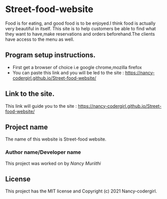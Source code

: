 # Street-food-website
Food is for eating, and good food is to be enjoyed.I think food is actually very beautiful in itself.
This site is to help customers be able to find what they want to have,make reservations and orders beforehand.The clients have access to the menu as well.

## Program setup instructions.
* First get a browser of choice i.e google chrome,mozilla firefox                                                                                
* You can paste this link and you will be led to the site : https://nancy-codergirl.github.io/Street-food-website/

## Link to the site.
This link will guide you to the site : https://nancy-codergirl.github.io/Street-food-website/

## Project name
The name of this website is Street-food website.

### Author name/Developer name
This project was worked on by *Nancy Muriithi*

## License
This project has the MIT license and Copyright (c) 2021 Nancy-codergirl.
